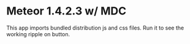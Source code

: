# Meteor 1.4.2.3 w/ MDC
This app imports bundled distribution js and css files. Run it to see the working ripple on button.
